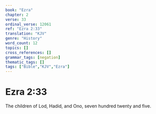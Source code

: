 ```yaml
---
book: "Ezra"
chapter: 2
verse: 33
ordinal_verse: 12061
ref: "Ezra 2:33"
translation: "KJV"
genre: "History"
word_count: 12
topics: []
cross_references: []
grammar_tags: [negation]
thematic_tags: []
tags: ["Bible","KJV","Ezra"]
---
```


# Ezra 2:33

The children of Lod, Hadid, and Ono, seven hundred twenty and five.
